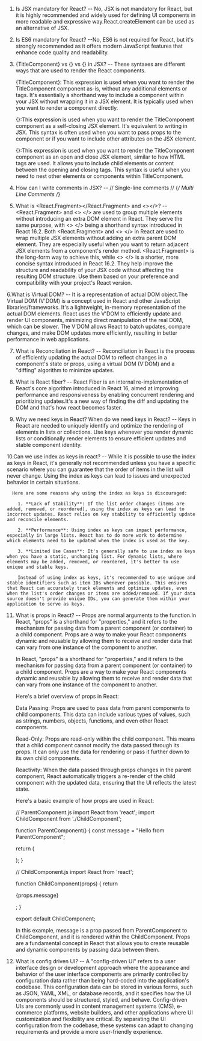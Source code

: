 1. Is JSX mandatory for React?
   -- No, JSX is not mandatory for React, but it is highly recommended and widely used for defining UI components in more readable and expressive way.React.createElement can be used as an alternative of JSX.

2. Is ES6 mandatory for React?
   --No, ES6 is not required for React, but it's strongly recommended as it offers modern JavaScript features that enhance code quality and readability.

3. {TitleComponent} vs {<TitleComponent/>} vs {<TitleComponent></TitleComponent>} in JSX?
   -- These syntaxes are different ways that are used to render the React components.

   {TitleComponent}: This expression is used when you want to render the TitleComponent component as-is, without any additional elements or tags. It's essentially a shorthand way to include a component within your JSX without wrapping it in a JSX element. It is typically used when you want to render a component directly.

      <TitleComponent />

   {<TitleComponent/>}:This expression is used when you want to render the TitleComponent component as a self-closing JSX element. It's equivalent to writing <TitleComponent /> in JSX. This syntax is often used when you want to pass props to the component or if you want to include other attributes on the JSX element.

      <TitleComponent />

   {<TitleComponent></TitleComponent>}:This expression is used when you want to render the TitleComponent component as an open and close JSX element, similar to how HTML tags are used. It allows you to include child elements or content between the opening and closing tags. This syntax is useful when you need to nest other elements or components within TitleComponent.

      <TitleComponent>
      <!-- Child elements can go here -->
      </TitleComponent>

4. How can I write comments in JSX?
   -- // Single-line comments //
   {_/ Multi
   Line
   Comments /_}

5. What is <React.Fragment></React.Fragment> and <></>?
   -- <React.Fragment> and <> </> are used to group multiple elements without introducing an extra DOM element in React. They serve the same purpose, with <> </> being a shorthand syntax introduced in React 16.2.
      Both <React.Fragment> and <> </> in React are used to wrap multiple JSX elements without adding an extra parent DOM element. They are especially useful when you want to return adjacent JSX elements from a component's render method. <React.Fragment> is the long-form way to achieve this, while <> </> is a shorter, more concise syntax introduced in React 16.2. They help improve the structure and readability of your JSX code without affecting the resulting DOM structure. Use them based on your preference and compatibility with your project's React version.

6.What is Virtual DOM?
    -- It is a representation of actual DOM object.The Virtual DOM (V'DOM) is a concept used in React and other JavaScript libraries/frameworks. It's a lightweight, in-memory representation of the actual DOM elements. React uses the V'DOM to efficiently update and render UI components, minimizing direct manipulation of the real DOM, which can be slower. The V'DOM allows React to batch updates, compare changes, and make DOM updates more efficiently, resulting in better performance in web applications.

7. What is Reconciliation in React?
   -- Reconciliation in React is the process of efficiently updating the actual DOM to reflect changes in a component's state or props, using a virtual DOM (V'DOM) and a "diffing" algorithm to minimize updates.

8. What is React fiber?
   -- React Fiber is an internal re-implementation of React's core algorithm introduced in React 16, aimed at improving performance and responsiveness by enabling concurrent rendering and prioritizing updates.It's a new way of finding the diff and updating the DOM and that's how react becomes faster.

9. Why we need keys in React? When do we need keys in React?
   -- Keys in React are needed to uniquely identify and optimize the rendering of elements in lists or collections. Use keys whenever you render dynamic lists or conditionally render elements to ensure efficient updates and stable component identity.

10.Can we use index as keys in react?
   -- While it is possible to use the index as keys in React, it's generally not recommended unless you have a specific scenario where you can guarantee that the order of items in the list will never change. Using the index as keys can lead to issues and unexpected behavior in certain situations.

      Here are some reasons why using the index as keys is discouraged:

        1. **Lack of Stability**: If the list order changes (items are added, removed, or reordered), using the index as keys can lead to incorrect updates. React relies on key stability to efficiently update and reconcile elements.

        2. **Performance**: Using index as keys can impact performance, especially in large lists. React has to do more work to determine which elements need to be updated when the index is used as the key.

        3. **Limited Use Cases**: It's generally safe to use index as keys when you have a static, unchanging list. For dynamic lists, where elements may be added, removed, or reordered, it's better to use unique and stable keys.

        Instead of using index as keys, it's recommended to use unique and stable identifiers such as item IDs whenever possible. This ensures that React can accurately track elements and optimize updates, even when the list's order changes or items are added/removed. If your data source doesn't provide unique IDs, you can generate them within your application to serve as keys.

11. What is props in React?
    -- Props are normal arguments to the function.In React, "props" is a shorthand for "properties," and it refers to the mechanism for passing data from a parent component (or container) to a child component. Props are a way to make your React components dynamic and reusable by allowing them to receive and render data that can vary from one instance of the component to another.

    In React, "props" is a shorthand for "properties," and it refers to the mechanism for passing data from a parent component (or container) to a child component. Props are a way to make your React components dynamic and reusable by allowing them to receive and render data that can vary from one instance of the component to another.

    Here's a brief overview of props in React:

    Data Passing: Props are used to pass data from parent components to child components. This data can include various types of values, such as strings, numbers, objects, functions, and even other React components.

    Read-Only: Props are read-only within the child component. This means that a child component cannot modify the data passed through its props. It can only use the data for rendering or pass it further down to its own child components.

    Reactivity: When the data passed through props changes in the parent component, React automatically triggers a re-render of the child component with the updated data, ensuring that the UI reflects the latest state.

    Here's a basic example of how props are used in React:

    // ParentComponent.js
    import React from 'react';
    import ChildComponent from './ChildComponent';

    function ParentComponent() {
    const message = "Hello from ParentComponent";

    return (

    <div>
    <ChildComponent message={message} />
    </div>
    );
    }

    // ChildComponent.js
    import React from 'react';

    function ChildComponent(props) {
    return <p>{props.message}</p>;
    }

    export default ChildComponent;

    In this example, message is a prop passed from ParentComponent to ChildComponent, and it is rendered within the ChildComponent. Props are a fundamental concept in React that allows you to create reusable and dynamic components by passing data between them.

12. What is config driven UI?
    -- A "config-driven UI" refers to a user interface design or development approach where the appearance and behavior of the user interface components are primarily controlled by configuration data rather than being hard-coded into the application's codebase. This configuration data can be stored in various forms, such as JSON, YAML, XML, or database records, and it specifies how the UI components should be structured, styled, and behave.
    Config-driven UIs are commonly used in content management systems (CMS), e-commerce platforms, website builders, and other applications where UI customization and flexibility are critical. By separating the UI configuration from the codebase, these systems can adapt to changing requirements and provide a more user-friendly experience.
